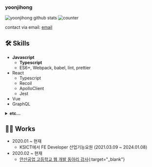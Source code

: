 ### yoonjihong


![yoonjihong github stats](https://github-readme-stats.vercel.app/api?username=yoonjihong&count_private=true&show_icons=true&theme=monokai)
![counter](https://komarev.com/ghpvc/?username=yoonjihong)

contact via email: [email](mailto:wmsttks@gmail.com)

## 🛠 Skills
- **Javascript**
  - **Typescript**
  - ES6+, Webpack, babel, lint, prettier
- React
  - Typescript
  - Recoil
  - ApolloClient
  - Jest
- Vue
- GraphQL
<details><summary><b>etc...</b></summary>
<ul>
  <li>
    CSS
    <ul>
      <li>scss, sass</li>
      <li>Styled-component, material-ui, AntD</li>
    </ul>
  </li>
  <li>
    PHP
  </li>
  <li>
    Mysql
  </li>
  <li>
    Flutter
  </li>
</ul>
</details>

## 👨‍💻 Works

- 2020.01 ~ 현재
  - KSICT에서 FE Developer 산업기능요원 (2021.03.09 ~ 2024.01.08)
- 2020.02 ~ 현재 
  - [안산공업 고등학교 웹 개발 동아리 강사](https://jiiiihong.tistory.com/){:target="_blank"}

<!-- ## ⭐️ Interest

- **Main**: React, Typescript
- **Side**: UI/UX, Flutter -->
<!-- - **Humanly**: Netflix(always watching "Friends"), Action movie, cityPop -->
